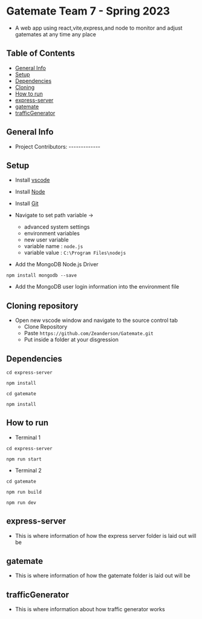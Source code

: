 # Gatemate Team 7 - Spring 2023
* A web app using react,vite,express,and node to monitor and adjust gatemates at any time any place

## Table of Contents
* [General Info](#general-info)
* [Setup](#setup)
* [Dependencies](#dependencies)
* [Cloning](#cloning-repo)
* [How to run](#how-to-run)
* [express-server](#express-server)
* [gatemate](#gatemate)
* [trafficGenerator](#trafficgenerator)

## General Info
* Project Contributors: -------------

## Setup
* Install [vscode](https://code.visualstudio.com/download/)

* Install [Node](https://nodejs.org/en/download)

* Install [Git](https://git-scm.com/download/win)

* Navigate to set path variable ->
    * advanced system settings
    * environment variables
    * new user variable
    * variable name :  `node.js`
    * variable value : `C:\Program Files\nodejs`

* Add the MongoDB Node.js Driver 
```
npm install mongodb --save
```

* Add the MongoDB user login information into the environment file

## Cloning repository
* Open new vscode window and navigate to the source control tab
    * Clone Repository
    * Paste `https://github.com/Zeanderson/Gatemate.git`
    * Put inside a folder at your disgression


## Dependencies
```
cd express-server
```
```
npm install 
```
```
cd gatemate
```
```
npm install 
```

## How to run
* Terminal 1 
```
cd express-server
```
```
npm run start
```

* Terminal 2
```
cd gatemate
```
```
npm run build
```
```
npm run dev
```

## express-server
* This is where information of how the express server folder is laid out will be

## gatemate 
* This is where information of how the gatemate folder is laid out will be

## trafficGenerator
* This is where information about how traffic generator works